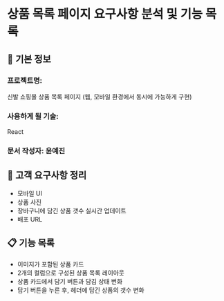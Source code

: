 # 상품 목록 페이지 요구사항 분석 및 기능 목록

## 📌 기본 정보

### 프로젝트명:

신발 쇼핑몰 상품 목록 페이지 (웹, 모바일 환경에서 동시에 가능하게 구현)

### 사용하게 될 기술:

React

### 문서 작성자: 윤예진

## 📝 고객 요구사항 정리

- 모바일 UI
- 상품 사진
- 장바구니에 담긴 상품 갯수 실시간 업데이트
- 배포 URL

## 📋 기능 목록

- 이미지가 포함된 상품 카드
- 2개의 컬럼으로 구성된 상품 목록 레이아웃
- 상품 카드에서 담기 버튼과 담김 상태 변화
- 담기 버튼을 누른 후, 헤더에 담긴 상품의 갯수 변화
